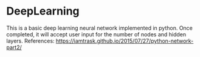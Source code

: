 # DeepLearning
This is a basic deep learning neural network implemented in python. Once completed, it will accept user input for the number of nodes and hidden layers.
References:
  https://iamtrask.github.io/2015/07/27/python-network-part2/
